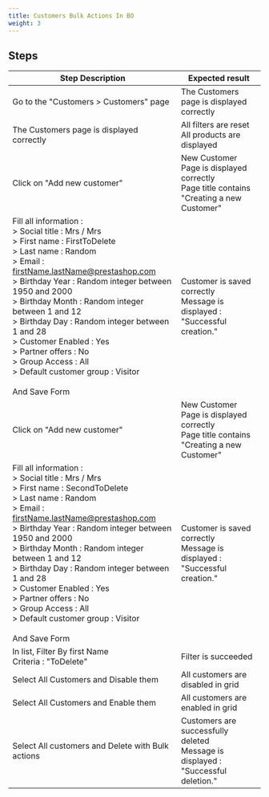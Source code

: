 ```yaml
---
title: Customers Bulk Actions In BO
weight: 3
---
```

## Steps
| Step Description | Expected result |
| ----- | ----- |
| Go to the "Customers > Customers" page | The Customers page is displayed correctly |
| The Customers page is displayed correctly | All filters are reset<br>All products are displayed |
| Click on "Add new customer" | New Customer Page is displayed correctly<br>Page title contains "Creating a new Customer" |
| Fill all information : <br>> Social title :  Mrs / Mrs<br>> First name : FirstToDelete<br>> Last name : Random<br>> Email : firstName.lastName@prestashop.com<br>> Birthday Year : Random integer between 1950 and 2000<br>> Birthday Month : Random integer between 1 and 12<br>> Birthday Day : Random integer between 1 and 28<br>> Customer Enabled : Yes<br>> Partner offers : No<br>> Group Access : All<br>> Default customer group : Visitor<br><br>And Save Form | Customer is saved correctly<br>Message is displayed : "Successful creation." |
| Click on "Add new customer" | New Customer Page is displayed correctly<br>Page title contains "Creating a new Customer" |
| Fill all information : <br>> Social title :  Mrs / Mrs<br>> First name : SecondToDelete<br>> Last name : Random<br>> Email : firstName.lastName@prestashop.com<br>> Birthday Year : Random integer between 1950 and 2000<br>> Birthday Month : Random integer between 1 and 12<br>> Birthday Day : Random integer between 1 and 28<br>> Customer Enabled : Yes<br>> Partner offers : No<br>> Group Access : All<br>> Default customer group : Visitor<br><br>And Save Form | Customer is saved correctly<br>Message is displayed : "Successful creation." |
| In list, Filter By first Name<br>Criteria : "ToDelete" | Filter is succeeded |
| Select All Customers and Disable them | All customers are disabled in grid |
| Select All Customers and Enable them | All customers are enabled in grid |
| Select All customers and Delete with Bulk actions | Customers are successfully deleted <br>Message is displayed : "Successful deletion." |
